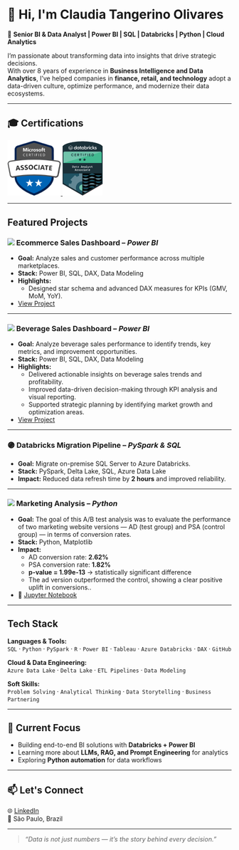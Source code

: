 # 👋 Hi, I'm Claudia Tangerino Olivares  

🎯 **Senior BI & Data Analyst | Power BI | SQL | Databricks | Python | Cloud Analytics**

I’m passionate about transforming data into insights that drive strategic decisions.  
With over 8 years of experience in **Business Intelligence and Data Analytics**, I’ve helped companies in **finance, retail, and technology** adopt a data-driven culture, optimize performance, and modernize their data ecosystems.

---

## 🎓 Certifications  

<p align="left">
  <a href="https://learn.microsoft.com/en-us/users/claudiatangerinoolivares-7995/credentials/a7568d3d04a347d7?ref=https%3A%2F%2Fwww.linkedin.com%2F">
    <img src="badge_PowerBI.png" alt="Power BI Data Analyst" width="120" />
  </a>
  <a href="https://credentials.databricks.com/65f61108-ec56-47c8-b40d-9ffa5b791e5d#acc.rjOg0XRT">
    <img src="badge_Databricks.png" alt="Databricks Certified Data Analyst" width="90" />
  </a>
</p>




---

## Featured Projects  

### <img src="https://img.icons8.com/color/48/000000/power-bi.png" width="20"/> Ecommerce Sales Dashboard – *Power BI* 
- **Goal:** Analyze sales and customer performance across multiple marketplaces.  
- **Stack:** Power BI, SQL, DAX, Data Modeling  
- **Highlights:**  
  - Designed star schema and advanced DAX measures for KPIs (GMV, MoM, YoY).  
- [View Project](https://app.powerbi.com/view?r=eyJrIjoiZWJlODZmNTItODlmNi00MmI0LWFjYWUtNGMwNzM3ZWNlYmJlIiwidCI6IjhlODhhNGE0LWNkYjctNGM3YS04MTRhLTk1OTMyY2RhM2Q5ZiJ9)  

---

### <img src="https://img.icons8.com/color/48/000000/power-bi.png" width="20"/> Beverage Sales Dashboard – *Power BI*
- **Goal:** Analyze beverage sales performance to identify trends, key metrics, and improvement opportunities.  
- **Stack:** Power BI, SQL, DAX, Data Modeling  
- **Highlights:**  
  - Delivered actionable insights on beverage sales trends and profitability.  
  - Improved data-driven decision-making through KPI analysis and visual reporting.  
  - Supported strategic planning by identifying market growth and optimization areas.    
- [View Project](Beverages_orders.pbix)  

---


### 🟣 Databricks Migration Pipeline – *PySpark & SQL*  
- **Goal:** Migrate on-premise SQL Server to Azure Databricks.  
- **Stack:** PySpark, Delta Lake, SQL, Azure Data Lake  
- **Impact:** Reduced data refresh time by **2 hours** and improved reliability.  

---

### <img src="https://img.icons8.com/color/48/000000/python.png" width="20"/> Marketing Analysis – *Python*
- **Goal:** The goal of this A/B test analysis was to evaluate the performance of two marketing website versions — AD (test group) and PSA (control group) — in terms of conversion rates.  
- **Stack:** Python, Matplotlib  
- **Impact:**
  - AD conversion rate: **2.62%**
  - PSA conversion rate: **1.82%**
  - **p-value = 1.99e-13** → statistically significant difference  
  - The ad version outperformed the control, showing a clear positive uplift in conversions..  
- 📘 [Jupyter Notebook](testAB.ipynb)  

---

## Tech Stack  

**Languages & Tools:**  
`SQL` · `Python` · `PySpark` · `R` · `Power BI` · `Tableau` · `Azure Databricks` · `DAX` · `GitHub`  

**Cloud & Data Engineering:**  
`Azure Data Lake` · `Delta Lake` · `ETL Pipelines` · `Data Modeling`   

**Soft Skills:**  
`Problem Solving` · `Analytical Thinking` · `Data Storytelling` · `Business Partnering`

---

## 🧠 Current Focus  
- Building end-to-end BI solutions with **Databricks + Power BI**  
- Learning more about **LLMs, RAG, and Prompt Engineering** for analytics  
- Exploring **Python automation** for data workflows  

---

## 📫 Let's Connect  

🌐 [LinkedIn](https://www.linkedin.com/in/claudiatangerino)  
📍 São Paulo, Brazil  

---

> *“Data is not just numbers — it’s the story behind every decision.”*
